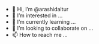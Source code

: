 - 👋 Hi, I’m @arashidaltur
- 👀 I’m interested in ...
- 🌱 I’m currently learning ...
- 💞️ I’m looking to collaborate on ...
- 📫 How to reach me ...

<!---
arashidaltur/arashidaltur is a ✨ special ✨ repository because its `README.md` (this file) appears on your GitHub profile.
You can click the Preview link to take a look at your changes.
--->
